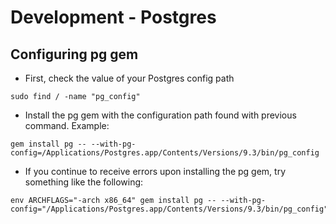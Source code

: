 # Development - Postgres

## Configuring pg gem

* First, check the value of your Postgres config path

```
sudo find / -name "pg_config"
```

* Install the pg gem with the configuration path found with previous
  command. Example:

```
gem install pg -- --with-pg-config=/Applications/Postgres.app/Contents/Versions/9.3/bin/pg_config
```

* If you continue to receive errors upon installing the pg gem, try something
  like the following:

```
env ARCHFLAGS="-arch x86_64" gem install pg -- --with-pg-config="/Applications/Postgres.app/Contents/Versions/9.3/bin/pg_config"
```
